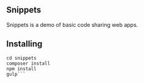 ## Snippets

Snippets is a demo of basic code sharing web apps.

## Installing

```git clone https://github.com/raabbajam/snippets
cd snippets
composer install
npm install
gulp```
